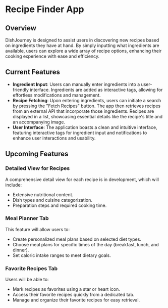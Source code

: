 # Recipe Finder App

## Overview
DishJourney is designed to assist users in discovering new recipes based on ingredients they have at hand. By simply inputting what ingredients are available, users can explore a wide array of recipe options, enhancing their cooking experience with ease and efficiency.

## Current Features
- **Ingredient Input**: Users can manually enter ingredients into a user-friendly interface. Ingredients are added as interactive tags, allowing for effortless modifications and management.
- **Recipe Fetching**: Upon entering ingredients, users can initiate a search by pressing the "Fetch Recipes" button. The app then retrieves recipes from an external API that incorporate those ingredients. Recipes are displayed in a list, showcasing essential details like the recipe's title and an accompanying image.
- **User Interface**: The application boasts a clean and intuitive interface, featuring interactive tags for ingredient input and notifications to enhance user interactions and usability.

## Upcoming Features
### Detailed View for Recipes
A comprehensive detail view for each recipe is in development, which will include:
- Extensive nutritional content.
- Dish types and cuisine categorization.
- Preparation steps and required cooking time.

### Meal Planner Tab
This feature will allow users to:
- Create personalized meal plans based on selected diet types.
- Choose meal plans for specific times of the day (breakfast, lunch, and dinner).
- Set caloric intake ranges to meet dietary goals.

### Favorite Recipes Tab
Users will be able to:
- Mark recipes as favorites using a star or heart icon.
- Access their favorite recipes quickly from a dedicated tab.
- Manage and organize their favorite recipes for easy retrieval.